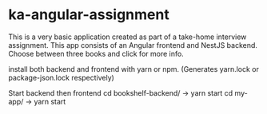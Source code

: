 # ka-angular-assignment
This is a very basic application created as part of a take-home interview assignment. This app consists of an Angular frontend and NestJS backend. Choose between three books and click for more info. 

install both backend and frontend with yarn or npm. (Generates yarn.lock or package-json.lock respectively)

Start backend then frontend 
cd bookshelf-backend/ -> yarn start
cd my-app/ -> yarn start
